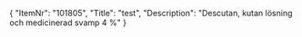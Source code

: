 {
  "ItemNr": "101805",
  "Title": "test",
  "Description": "Descutan, kutan lösning och medicinerad svamp 4 %"
}